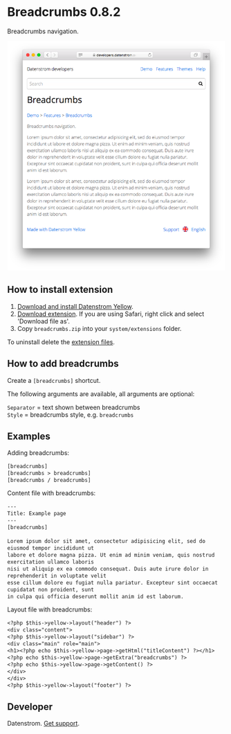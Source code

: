 Breadcrumbs 0.8.2
=================
Breadcrumbs navigation.

<p align="center"><img src="breadcrumbs-screenshot.png?raw=true" alt="Screenshot"></p>

## How to install extension

1. [Download and install Datenstrom Yellow](https://github.com/datenstrom/yellow/).
2. [Download extension](https://github.com/datenstrom/yellow-extensions/raw/master/zip/breadcrumbs.zip). If you are using Safari, right click and select 'Download file as'.
3. Copy `breadcrumbs.zip` into your `system/extensions` folder.

To uninstall delete the [extension files](extension.ini).

## How to add breadcrumbs

Create a `[breadcrumbs]` shortcut. 

The following arguments are available, all arguments are optional:
 
`Separator` = text shown between breadcrumbs  
`Style` = breadcrumbs style, e.g. `breadcrumbs`  
 
## Examples

Adding breadcrumbs:

    [breadcrumbs]
    [breadcrumbs > breadcrumbs]
    [breadcrumbs / breadcrumbs]

Content file with breadcrumbs:

    ---
    Title: Example page
    ---
    [breadcrumbs]
        
    Lorem ipsum dolor sit amet, consectetur adipisicing elit, sed do eiusmod tempor incididunt ut 
    labore et dolore magna pizza. Ut enim ad minim veniam, quis nostrud exercitation ullamco laboris 
    nisi ut aliquip ex ea commodo consequat. Duis aute irure dolor in reprehenderit in voluptate velit 
    esse cillum dolore eu fugiat nulla pariatur. Excepteur sint occaecat cupidatat non proident, sunt 
    in culpa qui officia deserunt mollit anim id est laborum.

Layout file with breadcrumbs:

    <?php $this->yellow->layout("header") ?>
    <div class="content">
    <?php $this->yellow->layout("sidebar") ?>
    <div class="main" role="main">
    <h1><?php echo $this->yellow->page->getHtml("titleContent") ?></h1>
    <?php echo $this->yellow->page->getExtra("breadcrumbs") ?>
    <?php echo $this->yellow->page->getContent() ?>
    </div>
    </div>
    <?php $this->yellow->layout("footer") ?>

## Developer

Datenstrom. [Get support](https://developers.datenstrom.se/help/support).
